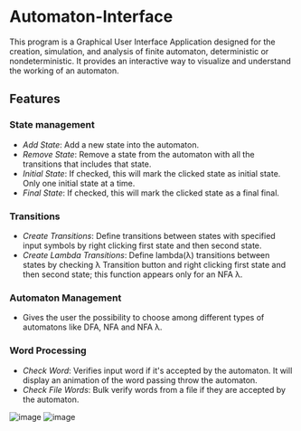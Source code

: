 # Automaton-Interface
This program is a Graphical User Interface Application designed for the creation, simulation, and analysis of finite automaton, deterministic or nondeterministic. It provides an interactive way to visualize and understand the working of an automaton.

## Features
### State management
- *Add State*: Add a new state into the automaton.
- *Remove State*: Remove a state from the automaton with all the transitions that includes that state.
- *Initial State*: If checked, this will mark the clicked state as initial state. Only one initial state at a time.
- *Final State*: If checked, this will mark the clicked state as a final final.

### Transitions
- *Create Transitions*: Define transitions between states with specified input symbols by right clicking first state and then second state.
- *Create Lambda Transitions*: Define lambda(λ) transitions between states by checking λ Transition button and right clicking first state and then second state; this function appears only for an NFA λ.

### Automaton Management
- Gives the user the possibility to choose among different types of automatons like DFA, NFA and NFA λ.

### Word Processing 
- *Check Word*: Verifies input word if it's accepted by the automaton. It will display an animation of the word passing throw the automaton.
- *Check File Words*: Bulk verify words from a file if they are accepted by the automaton.


![image](https://github.com/SUGAARxD/Automaton-Interface/assets/80158909/06d37779-063d-4b6f-a641-8c02ff2567cd)
![image](https://github.com/SUGAARxD/Automaton-Interface/assets/80158909/711af591-8735-43ae-aeeb-0c47972279d6)
